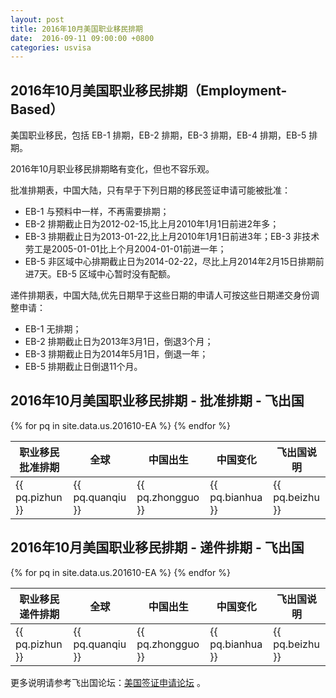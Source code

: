 ```yaml
---
layout: post
title: 2016年10月美国职业移民排期
date:  2016-09-11 09:00:00 +0800
categories: usvisa
---
```


## 2016年10月美国职业移民排期（Employment-Based）

美国职业移民，包括 EB-1 排期，EB-2 排期，EB-3 排期，EB-4 排期，EB-5 排期。

2016年10月职业移民排期略有变化，但也不容乐观。

批准排期表，中国大陆，只有早于下列日期的移民签证申请可能被批准：

- EB-1 与预料中一样，不再需要排期；
- EB-2 排期截止日为2012-02-15,比上月2010年1月1日前进2年多；
- EB-3 排期截止日为2013-01-22,比上月2010年1月1日前进3年；EB-3 非技术劳工是2005-01-01比上个月2004-01-01前进一年；
- EB-5 非区域中心排期截止日为2014-02-22，尽比上月2014年2月15日排期前进7天。EB-5 区域中心暂时没有配额。

递件排期表，中国大陆,优先日期早于这些日期的申请人可按这些日期递交身份调整申请：

- EB-1 无排期；
- EB-2 排期截止日为2013年3月1日，倒退3个月；
- EB-3 排期截止日为2014年5月1日，倒退一年；
- EB-5 排期截止日倒退11个月。

## 2016年10月美国职业移民排期 - 批准排期 - 飞出国

<table>
  <thead>
    <tr>
      <th>职业移民批准排期</th>
      <th>全球</th>
      <th>中国出生</th>
      <th>中国变化</th>
      <th>飞出国说明</th>
    </tr>
  </thead>
  <tbody>
{% for pq in site.data.us.201610-EA %}
    <tr>
      <td>{{ pq.pizhun }}</td>
      <td>{{ pq.quanqiu }}</td>
      <td>{{ pq.zhongguo }}</td>
      <td>{{ pq.bianhua }}</td>
      <td>{{ pq.beizhu }}</td>
    </tr>
{% endfor %}
  </tbody>
</table>

## 2016年10月美国职业移民排期 - 递件排期 - 飞出国

<table>
  <thead>
    <tr>
      <th>职业移民递件排期</th>
      <th>全球</th>
      <th>中国出生</th>
      <th>中国变化</th>
      <th>飞出国说明</th>
    </tr>
  </thead>
  <tbody>
{% for pq in site.data.us.201610-EA %}
    <tr>
      <td>{{ pq.pizhun }}</td>
      <td>{{ pq.quanqiu }}</td>
      <td>{{ pq.zhongguo }}</td>
      <td>{{ pq.bianhua }}</td>
      <td>{{ pq.beizhu }}</td>
    </tr>
{% endfor %}
  </tbody>
</table>

更多说明请参考飞出国论坛：<a href="http://bbs.fcgvisa.com/c/usavisa" target="blank">美国签证申请论坛</a> 。
